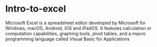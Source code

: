 # Intro-to-excel
Microsoft Excel is a spreadsheet editor developed by Microsoft for Windows, macOS, Android, iOS and iPadOS. It features calculation or computation capabilities, graphing tools, pivot tables, and a macro programming language called Visual Basic for Applications
